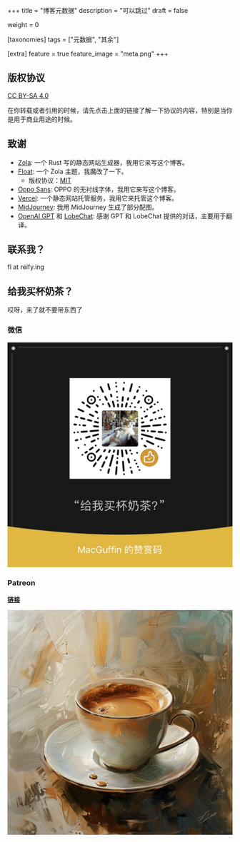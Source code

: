 +++
title = "博客元数据"
description = "可以跳过"
draft = false

weight = 0

[taxonomies]
tags = ["元数据", "其余"]

[extra]
feature = true
feature_image = "meta.png"
+++

## 版权协议

[CC BY-SA 4.0](https://creativecommons.org/licenses/by-sa/4.0/)

在你转载或者引用的时候，请先点击上面的链接了解一下协议的内容，特别是当你是用于商业用途的时候。

## 致谢

* [Zola](https://www.getzola.org/): 一个 Rust 写的静态网站生成器，我用它来写这个博客。
* [Float](https://gitlab.com/float-theme/float.git): 一个 Zola 主题，我魔改了一下。
  * 版权协议：[MIT](https://opensource.org/licenses/MIT)
* [Oppo Sans](https://www.coloros.com/index/newsDetail?id=72): OPPO 的无衬线字体，我用它来写这个博客。
* [Vercel](https://vercel.com/): 一个静态网站托管服务，我用它来托管这个博客。
* [MidJourney](https://www.midjourney.com/): 我用 MidJourney 生成了部分配图。
* [OpenAI GPT](https://openai.com) 和 [LobeChat](https://github.com/lobehub/lobe-chat): 感谢 GPT 和 LobeChat 提供的对话，主要用于翻译。

## 联系我？

fl at reify.ing

## 给我买杯奶茶？

哎呀，来了就不要带东西了

### 微信

![wechat_QR_pay](./wechat_QR_pay.JPG)

### Patreon

[**链接**](https://www.patreon.com/user/shop/buy-me-coffee-140915?u=120377676&utm_medium=clipboard_copy&utm_source=copyLink&utm_campaign=productshare_creator&utm_content=join_link)

![coffer_on_patreon](./coffee_on_patreon.png)